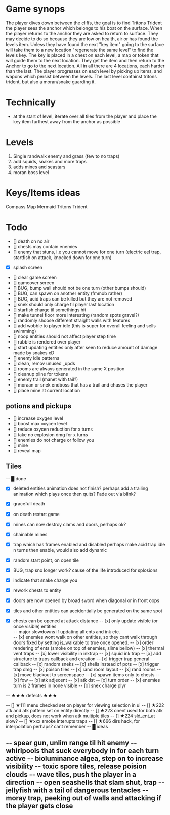 # Game synops
The player dives down between the cliffs, the goal is to find Tritons Trident
the player sees the anchor which belongs to his boat on the surface.
When the player returns to the anchor they are asked to return to surface.
They may decide to do so because they are low on health, air or has found the levels item.
Unless they have found the next "key item" going to the surface will take 
them to a new location "regenerate the same level" to find the levels key.
The key is placed in a chest on each level, a map or token that will guide 
them to the next location.
They get the item and then return to the Anchor to go to the next location.
All in all there are 4 locations, each harder than the last.
The player progresses on each level by picking up items, and wapons
which persist between the levels. 
The last level containst tritons trident, but also a moran/snake guarding it.

# Technically
- at the start of level, iterate over all tiles from the player
 and place the key item furthest away from the anchor as possible

# Levels
1. Single randwalk enemy and grass (few to no traps)
2. add squids, snakes and more traps
3. adds mines and seastars
4. moran boss level


# Keys/Items ideas
Compass
Map
Mermaid
Tritons Trident


# Todo 

- [] death on no air
- [] chests may contain enemies
- [] enemy that stuns, i.e you cannot move for one turn (electric eel trap, startfish on attack, knocked down for one turn)
- [x] splash screen
- [] clear game screen
- [] gameover screen
- [] BUG, bump wall should not be one turn (other bumps should)
- [] BUG, can spawn on another entity (fmmob rather)
- [] BUG, acid traps can be killed but they are not removed
- [] snek should only charge til player last location  
- [] starfish charge til somethings hit  
- [] make tunnel floor more interesting (random spots gravel?)
- [] randomly shoose different straight walls with features
- [] add wobble to player idle (this is super for overall feeling and sells swimming)
- [] noop entities should not affect player step time
- [] rubble is rendered over player
- [] start updating entities only after seen
     to reduce amount of damage made by snakes xD
- [] enemy idle patterns  
- [] clean, remov unused _upds  
- [] rooms are always generated in the same X position
- [] cleanup pline for tokens  
- [] enemy trail (manet with tail?)  
- [] moraan or snek endboss that has a trail and chases the player
- [] place mine at current location

## potions and pickups
- [] increase oxygen level
- [] boost max oxycen level
- [] reduce oxycen reduction for x turns
- [] take no explosion dmg for x turns
- [] enemies do not charge or follow you
- [] mine
- [] reveal map

## Tiles



-- █ done
- [x] deleted entities animation does not finish?
    perhaps add a trailing animation which plays once then quits?
    Fade out via blink?
- [x] gracefull death
- [x] on death restart game
- [x] mines can now destroy clams and doors, perhaps ok?
- [x] chainable mines
- [x] trap which has frames enabled and disabled
      perhaps make acid trap idle n turns then enable, would also add dynamic
- [x] random start point, on open tile
- [x] BUG, trap sno longer work?
    cause of the life introduced for splosions
- [x] indicate that snake charge you
- [x] rework chests to entity
- [x] doors are now opened by broad sword when diagonal or in front oops
- [x] tiles and other entities can accidentially be generated on the same spot
- [x] chests can be opened at attack distance
-- [x] only update visible (or once visible) entities  
--				major slowdowns if updating all ents and ink etc.  
-- [x] enemies wont walk on other entities, so they cant walk through doors 
        fixed by setting is_walkable to true once opened.
-- [x] order rendering of ents (smoke on top of enemies, slime bellow)
-- [x] thermal vent traps
-- [x] lower visibility in inktrap
-- [x] squid ink trap
-- [x] add structure to traps callback and creation
-- [x] trigger trap general callback
-- [x] random sneks
-- [x] shells instead of pots
-- [x] trigger trap dmg
-- [x] poison tiles
-- [x] rand room layout
-- [x] rand rooms
-- [x] move blackout to screenspace
-- [x] spawn items only to chests
-- [x] fow
-- [x] atk adjecent
-- [x] atk dst
-- [x] turn order
-- [x] enemies turn is 2 frames in none visible
-- [x] snek charge plyr


-- ★★★ defects ★★★

-- [] ★111 menu checked set on player for viewing selection in ui
-- [] ★222 atk and atk pattern set on entity directly
-- [] ★223 onent used for both atk and pickup, does not work when atk multiple tiles
-- [] ★224 sld_ent_at slow?
-- [] ★xxx smoke interupts traps
-- [] ★666 dirs hack, for interpolation perhaps? cant remember
-- █ ideas

-- spear gun, unlim range til hit enemy
-- whirlpools that suck everybody in for each turn active
-- bioluminance algea, step on to increase visibility
-- toxic spore tiles, release poision clouds
-- wave tiles, push the player in a direction
-- open seashells that slam shut, trap
-- jellyfish with a tail of dangerous tentacles
-- moray trap, peeking out of walls and attacking if the player gets close
-- 